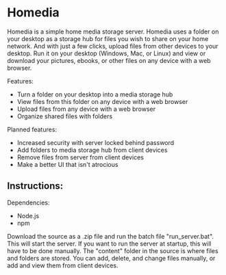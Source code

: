 # Homedia

Homedia is a simple home media storage server. Homedia uses a folder on your desktop as a storage hub for files you wish to share on your home network. And with just a few clicks, upload files from other devices to your desktop.
Run it on your desktop (Windows, Mac, or Linux) and view or download your pictures, ebooks, or other files on any device with a web browser. 

Features:
* Turn a folder on your desktop into a media storage hub
* View files from this folder on any device with a web browser
* Upload files from any device with a web browser
* Organize shared files with folders

Planned features:
* Increased security with server locked behind password
* Add folders to media storage hub from client devices
* Remove files from server from client devices
* Make a better UI that isn't atrocious

## Instructions:

Dependencies:
* Node.js
* npm

Download the source as a .zip file and run the batch file "run_server.bat". This will start the server. If you want to run the server at startup, this will have to be done manually.
The "content" folder in the source is where files and folders are stored. You can add, delete, and change files manually, or add and view them from client devices.
